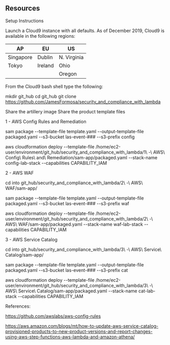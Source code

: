 ## Resources

Setup Instructions

Launch a Cloud9 instance with all defaults. As of December 2019, Cloud9 is available in the following regions:

 AP | EU | US
----|----|----
Singapore | Dublin | N. Virginia
Tokyo | Ireland | Ohio
    |   | Oregon

From the Cloud9 bash shell type the following:

mkdir git_hub
cd git_hub
git clone https://github.com/JamesFormosa/security_and_compliance_with_lambda

Share the artillery image
Share the product template files

1 - AWS Config Rules and Remediation

sam package --template-file template.yaml --output-template-file packaged.yaml --s3-bucket las-event-### --s3-prefix config

aws cloudformation deploy --template-file /home/ec2-user/environment/git_hub/security_and_compliance_with_lambda/1\ -\ AWS\ Config\ Rules\ and\ Remediation/sam-app/packaged.yaml --stack-name config-lab-stack  --capabilities CAPABILITY_IAM

2 - AWS WAF

cd into git_hub/security_and_compliance_with_lambda/2\ -\ AWS\ WAF/sam-app/

sam package --template-file template.yaml --output-template-file packaged.yaml --s3-bucket las-event-### --s3-prefix waf

aws cloudformation deploy --template-file /home/ec2-user/environment/git_hub/security_and_compliance_with_lambda/2\ -\ AWS\ WAF/sam-app/packaged.yaml --stack-name waf-lab-stack  --capabilities CAPABILITY_IAM

3 - AWS Service Catalog

cd into git_hub/security_and_compliance_with_lambda/3\ -\ AWS\ Service\ Catalog/sam-app/

sam package --template-file template.yaml --output-template-file packaged.yaml --s3-bucket las-event-### --s3-prefix cat

aws cloudformation deploy --template-file /home/ec2-user/environment/git_hub/security_and_compliance_with_lambda/3\ -\ AWS\ Service\ Catalog\/sam-app/packaged.yaml --stack-name cat-lab-stack  --capabilities CAPABILITY_IAM

References:

https://github.com/awslabs/aws-config-rules

https://aws.amazon.com/blogs/mt/how-to-update-aws-service-catalog-provisioned-products-to-new-product-versions-and-report-changes-using-aws-step-functions-aws-lambda-and-amazon-athena/